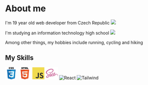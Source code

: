 <h1 align="left">About me </h1>
 <p>I'm 19 year old web developer from Czech Republic <img width="20" src="https://cdn.britannica.com/86/7886-004-323985BD/Flag-Czech-Republic.jpg"></p> 
 <p>I'm studying an information technology high school <img width="20" src="https://cdn-icons-png.flaticon.com/512/2232/2232688.png"</p>
  <p>Among other things, my hobbies include running, cycling and hiking</p>






<h2 align="left">My Skills</h3>
<p align="left"> <img src="https://raw.githubusercontent.com/devicons/devicon/master/icons/css3/css3-original-wordmark.svg" alt="css3" width="40" height="40"/  <img src="https://www.vectorlogo.zone/logos/figma/figma-icon.svg" alt="figma" width="40" height="40"/> <img src="https://raw.githubusercontent.com/devicons/devicon/master/icons/html5/html5-original-wordmark.svg" alt="html5" width="40" height="40"/> <img src="https://raw.githubusercontent.com/devicons/devicon/master/icons/javascript/javascript-original.svg" alt="javascript" width="40" height="40"/>  <img src="https://raw.githubusercontent.com/devicons/devicon/master/icons/sass/sass-original.svg" alt="sass" width="40" height="40"/> <img src="https://upload.wikimedia.org/wikipedia/commons/thumb/a/a7/React-icon.svg/512px-React-icon.svg.png" alt="React" width="40" height="40"/> <img src="https://upload.wikimedia.org/wikipedia/commons/thumb/d/d5/Tailwind_CSS_Logo.svg/2560px-Tailwind_CSS_Logo.svg.png" alt="Tailwind" width="40" height="40"/> </p>

